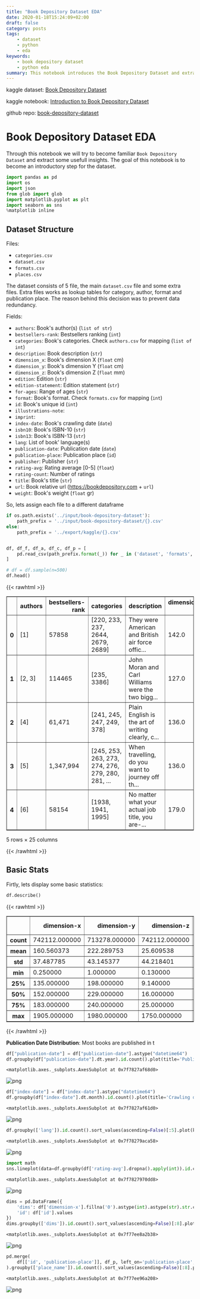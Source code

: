 ```yaml
---
title: "Book Depository Dataset EDA"
date: 2020-01-18T15:24:09+02:00
draft: false
category: posts
tags:
    - dataset
    - python
    - eda
keywords:
    - book depository dataset
    - python eda
summary: This notebook introduces the Book Depository Dataset and extracts some useful insights.
---
```


kaggle dataset: [Book Depository Dataset](https://www.kaggle.com/sp1thas/book-depository-dataset)

kaggle notebook: [Introduction to Book Depository Dataset](https://www.kaggle.com/sp1thas/introduction-to-book-depository-dataset)

github repo: [book-depository-dataset](https://github.com/sp1thas/book-depository-dataset)

# Book Depository Dataset EDA
Through this notebook we will try to become familiar `Book Depository Dataset` and extract some usefull insights. The goal of this notebook is to become an introductory step for the dataset.


```python
import pandas as pd
import os
import json
from glob import glob
import matplotlib.pyplot as plt
import seaborn as sns
%matplotlib inline
```

## Dataset Structure
Files:
 - `categories.csv`
 - `dataset.csv`
 - `formats.csv`
 - `places.csv`

The dataset consists of 5 file, the main `dataset.csv` file and some extra files. Extra files works as lookup tables for category, author, format and publication place. The reason behind this decision was to prevent data redundancy.

Fields:

 * `authors`: Book's author(s) (`list of str`)
 * `bestsellers-rank`: Bestsellers ranking (`int`)
 * `categories`: Book's categories. Check `authors.csv` for mapping (`list of int`)
 * `description`: Book description (`str`)
 * `dimension_x`: Book's dimension X (`float` cm)
 * `dimension_y`: Book's dimension Y (`float` cm)
 * `dimension_z`: Book's dimension Z (`float` mm)
 * `edition`: Edition (`str`)
 * `edition-statement`: Edition statement (`str`)
 * `for-ages`: Range of ages (`str`)
 * `format`: Book's format. Check `formats.csv` for mapping (`int`)
 * `id`: Book's unique id (`int`)
 * `illustrations-note`: 
 * `imprint`: 
 * `index-date`: Book's crawling date (`date`)
 * `isbn10`: Book's ISBN-10 (`str`)
 * `isbn13`: Book's ISBN-13 (`str`)
 * `lang`: List of book' language(s)
 * `publication-date`: Publication date (`date`)
 * `publication-place`: Publication place (`id`)
 * `publisher`: Publisher (`str`)
 * `rating-avg`: Rating average [0-5] (`float`)
 * `rating-count`: Number of ratings
 * `title`: Book's title (`str`)
 * `url`: Book relative url (https://bookdepository.com + `url`)
 * `weight`: Book's weight (`float` gr)

So, lets assign each file to a different dataframe


```python
if os.path.exists('../input/book-depository-dataset'):
    path_prefix = '../input/book-depository-dataset/{}.csv'
else:
    path_prefix = '../export/kaggle/{}.csv'


df, df_f, df_a, df_c, df_p = [
    pd.read_csv(path_prefix.format(_)) for _ in ('dataset', 'formats', 'authors', 'categories', 'places')
]
```


```python
# df = df.sample(n=500)
df.head()
```

{{< rawhtml >}}
<div>
<style scoped>
    .dataframe tbody tr th:only-of-type {
        vertical-align: middle;
    }

    .dataframe tbody tr th {
        vertical-align: top;
    }

    .dataframe thead th {
        text-align: right;
    }
</style>
<table border="1" class="dataframe">
  <thead>
    <tr style="text-align: right;">
      <th></th>
      <th>authors</th>
      <th>bestsellers-rank</th>
      <th>categories</th>
      <th>description</th>
      <th>dimension-x</th>
      <th>dimension-y</th>
      <th>dimension-z</th>
      <th>edition</th>
      <th>edition-statement</th>
      <th>for-ages</th>
      <th>...</th>
      <th>isbn10</th>
      <th>isbn13</th>
      <th>lang</th>
      <th>publication-date</th>
      <th>publication-place</th>
      <th>rating-avg</th>
      <th>rating-count</th>
      <th>title</th>
      <th>url</th>
      <th>weight</th>
    </tr>
  </thead>
  <tbody>
    <tr>
      <th>0</th>
      <td>[1]</td>
      <td>57858</td>
      <td>[220, 233, 237, 2644, 2679, 2689]</td>
      <td>They were American and British air force offic...</td>
      <td>142.0</td>
      <td>211.0</td>
      <td>20.0</td>
      <td>NaN</td>
      <td>Reissue</td>
      <td>NaN</td>
      <td>...</td>
      <td>393325792</td>
      <td>9.780393e+12</td>
      <td>en</td>
      <td>2004-08-17</td>
      <td>1.0</td>
      <td>4.24</td>
      <td>6688.0</td>
      <td>The Great Escape</td>
      <td>/Great-Escape-Paul-Brickhill/9780393325799</td>
      <td>243.00</td>
    </tr>
    <tr>
      <th>1</th>
      <td>[2, 3]</td>
      <td>114465</td>
      <td>[235, 3386]</td>
      <td>John Moran and Carl Williams were the two bigg...</td>
      <td>127.0</td>
      <td>203.2</td>
      <td>25.4</td>
      <td>NaN</td>
      <td>NaN</td>
      <td>NaN</td>
      <td>...</td>
      <td>184454737X</td>
      <td>9.781845e+12</td>
      <td>en</td>
      <td>2009-03-13</td>
      <td>2.0</td>
      <td>3.59</td>
      <td>291.0</td>
      <td>Underbelly : The Gangland War</td>
      <td>/Underbelly-Andrew-Rule/9781844547371</td>
      <td>285.76</td>
    </tr>
    <tr>
      <th>2</th>
      <td>[4]</td>
      <td>61,471</td>
      <td>[241, 245, 247, 249, 378]</td>
      <td>Plain English is the art of writing clearly, c...</td>
      <td>136.0</td>
      <td>195.0</td>
      <td>16.0</td>
      <td>Revised</td>
      <td>4th Revised edition</td>
      <td>NaN</td>
      <td>...</td>
      <td>199669171</td>
      <td>9.780200e+12</td>
      <td>en</td>
      <td>2013-09-15</td>
      <td>3.0</td>
      <td>4.18</td>
      <td>128.0</td>
      <td>Oxford Guide to Plain English</td>
      <td>/Oxford-Guide-Plain-English-Martin-Cutts/97801...</td>
      <td>338.00</td>
    </tr>
    <tr>
      <th>3</th>
      <td>[5]</td>
      <td>1,347,994</td>
      <td>[245, 253, 263, 273, 274, 276, 279, 280, 281, ...</td>
      <td>When travelling, do you want to journey off th...</td>
      <td>136.0</td>
      <td>190.0</td>
      <td>33.0</td>
      <td>Unabridged</td>
      <td>Unabridged edition</td>
      <td>NaN</td>
      <td>...</td>
      <td>1444185497</td>
      <td>9.781444e+12</td>
      <td>en</td>
      <td>2014-12-03</td>
      <td>2.0</td>
      <td>NaN</td>
      <td>NaN</td>
      <td>Get Talking and Keep Talking Portuguese Total ...</td>
      <td>/Get-Talking-Keep-Talking-Portuguese-Total-Aud...</td>
      <td>156.00</td>
    </tr>
    <tr>
      <th>4</th>
      <td>[6]</td>
      <td>58154</td>
      <td>[1938, 1941, 1995]</td>
      <td>No matter what your actual job title, you are-...</td>
      <td>179.0</td>
      <td>229.0</td>
      <td>18.0</td>
      <td>NaN</td>
      <td>NaN</td>
      <td>NaN</td>
      <td>...</td>
      <td>321934075</td>
      <td>9.780322e+12</td>
      <td>en</td>
      <td>2016-02-28</td>
      <td>4.0</td>
      <td>4.30</td>
      <td>212.0</td>
      <td>The Truthful Art : Data, Charts, and Maps for ...</td>
      <td>/Truthful-Art-Alberto-Cairo/9780321934079</td>
      <td>732.00</td>
    </tr>
  </tbody>
</table>
<p>5 rows × 25 columns</p>
</div>
{{< /rawhtml >}}


## Basic Stats
Firtly, lets display some basic statistics:


```python
df.describe()
```



{{< rawhtml >}}
<div>
<style scoped>
    .dataframe tbody tr th:only-of-type {
        vertical-align: middle;
    }

    .dataframe tbody tr th {
        vertical-align: top;
    }

    .dataframe thead th {
        text-align: right;
    }
</style>
<table border="1" class="dataframe">
  <thead>
    <tr style="text-align: right;">
      <th></th>
      <th>dimension-x</th>
      <th>dimension-y</th>
      <th>dimension-z</th>
      <th>id</th>
      <th>isbn13</th>
      <th>publication-place</th>
      <th>rating-avg</th>
      <th>rating-count</th>
      <th>weight</th>
    </tr>
  </thead>
  <tbody>
    <tr>
      <th>count</th>
      <td>742112.000000</td>
      <td>713278.000000</td>
      <td>742112.000000</td>
      <td>7.790050e+05</td>
      <td>7.658780e+05</td>
      <td>556846.000000</td>
      <td>502381.000000</td>
      <td>5.023810e+05</td>
      <td>714289.000000</td>
    </tr>
    <tr>
      <th>mean</th>
      <td>160.560373</td>
      <td>222.289753</td>
      <td>25.609538</td>
      <td>9.781553e+12</td>
      <td>9.781559e+12</td>
      <td>247.989972</td>
      <td>3.932002</td>
      <td>1.187949e+04</td>
      <td>444.768939</td>
    </tr>
    <tr>
      <th>std</th>
      <td>37.487785</td>
      <td>43.145377</td>
      <td>44.218401</td>
      <td>1.563374e+09</td>
      <td>1.565216e+09</td>
      <td>643.253808</td>
      <td>0.530740</td>
      <td>1.174093e+05</td>
      <td>610.212039</td>
    </tr>
    <tr>
      <th>min</th>
      <td>0.250000</td>
      <td>1.000000</td>
      <td>0.130000</td>
      <td>9.771131e+12</td>
      <td>9.780000e+12</td>
      <td>1.000000</td>
      <td>1.000000</td>
      <td>1.000000e+00</td>
      <td>15.000000</td>
    </tr>
    <tr>
      <th>25%</th>
      <td>135.000000</td>
      <td>198.000000</td>
      <td>9.140000</td>
      <td>9.780764e+12</td>
      <td>9.780772e+12</td>
      <td>2.000000</td>
      <td>3.690000</td>
      <td>6.000000e+00</td>
      <td>172.370000</td>
    </tr>
    <tr>
      <th>50%</th>
      <td>152.000000</td>
      <td>229.000000</td>
      <td>16.000000</td>
      <td>9.781473e+12</td>
      <td>9.781475e+12</td>
      <td>8.000000</td>
      <td>4.000000</td>
      <td>5.200000e+01</td>
      <td>299.000000</td>
    </tr>
    <tr>
      <th>75%</th>
      <td>183.000000</td>
      <td>240.000000</td>
      <td>25.000000</td>
      <td>9.781723e+12</td>
      <td>9.781724e+12</td>
      <td>178.000000</td>
      <td>4.220000</td>
      <td>6.880000e+02</td>
      <td>521.630000</td>
    </tr>
    <tr>
      <th>max</th>
      <td>1905.000000</td>
      <td>1980.000000</td>
      <td>1750.000000</td>
      <td>9.798485e+12</td>
      <td>9.798389e+12</td>
      <td>5501.000000</td>
      <td>5.000000</td>
      <td>5.870281e+06</td>
      <td>90717.530000</td>
    </tr>
  </tbody>
</table>
</div>
{{< /rawhtml >}}


**Publication Date Distribution**:
Most books are published in t


```python
df["publication-date"] = df["publication-date"].astype("datetime64")
df.groupby(df["publication-date"].dt.year).id.count().plot(title='Publication date distribution')
```




    <matplotlib.axes._subplots.AxesSubplot at 0x7f7827af68d0>




    
![png](/introduction-to-book-depository-dataset_8_1.png)
    



```python
df["index-date"] = df["index-date"].astype("datetime64")
df.groupby(df["index-date"].dt.month).id.count().plot(title='Crawling date distribution')
```




    <matplotlib.axes._subplots.AxesSubplot at 0x7f7827af61d0>




    
![png](/introduction-to-book-depository-dataset_9_1.png)
    



```python
df.groupby(['lang']).id.count().sort_values(ascending=False)[:5].plot(kind='pie', title="Most common languages")
```




    <matplotlib.axes._subplots.AxesSubplot at 0x7f78279aca58>




    
![png](/introduction-to-book-depository-dataset_10_1.png)
    



```python
import math
sns.lineplot(data=df.groupby(df['rating-avg'].dropna().apply(int)).id.count().reset_index(), x='rating-avg', y='id')
```




    <matplotlib.axes._subplots.AxesSubplot at 0x7f7827970dd8>




    
![png](i/introduction-to-book-depository-dataset_11_1.png)
    



```python
dims = pd.DataFrame({
    'dims': df['dimension-x'].fillna('0').astype(int).astype(str).str.cat(df['dimension-y'].fillna('0').astype(int).astype(str),sep=" x ").replace('0 x 0', 'Unknown').values, 
    'id': df['id'].values
})
dims.groupby(['dims']).id.count().sort_values(ascending=False)[:8].plot(kind='pie', title="Most common dimensions")
```




    <matplotlib.axes._subplots.AxesSubplot at 0x7f77ee8a2b38>




    
![png](/introduction-to-book-depository-dataset_12_1.png)
    



```python
pd.merge(
    df[['id', 'publication-place']], df_p, left_on='publication-place', right_on='place_id'
).groupby(['place_name']).id.count().sort_values(ascending=False)[:8].plot(kind='pie', title="Most common publication places")
```




    <matplotlib.axes._subplots.AxesSubplot at 0x7f77ee96a208>




    
![png](/introduction-to-book-depository-dataset_13_1.png)
    

